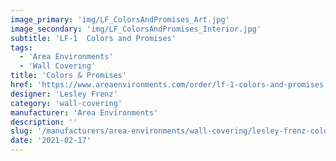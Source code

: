 ```yaml
---
image_primary: 'img/LF_ColorsAndPromises_Art.jpg'
image_secondary: 'img/LF_ColorsAndPromises_Interior.jpg'
subtitle: 'LF-1  Colors and Promises'
tags:
  - 'Area Environments'
  - 'Wall Covering'
title: 'Colors & Promises'
href: 'https://www.areaenvironments.com/order/lf-1-colors-and-promises'
designer: 'Lesley Frenz'
category: 'wall-covering'
manufacturer: 'Area Environments'
description: ''
slug: '/manufacturers/area-environments/wall-covering/lesley-frenz-colors-promises'
date: '2021-02-17'
---
```

